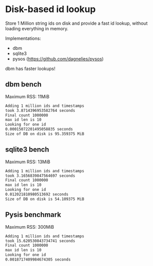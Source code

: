 # Disk-based id lookup

Store 1 Million string ids on disk and provide a fast id lookup, without loading
everything in memory.

Implementations:

- dbm
- sqlite3
- pysos (https://github.com/dagnelies/pysos)


dbm has faster lookups!

## dbm bench

Maximum RSS: 11MiB


```sh
Adding 1 million ids and timestamps
took 3.8714396953582764 seconds
Final count 1000000
max id len is 10
Looking for one id
0.00015072201495058835 seconds
Size of DB on disk is 95.359375 MiB
```

## sqlite3 bench

Maximum RSS: 13MiB

```sh
Adding 1 million ids and timestamps
took 3.1656839847564697 seconds
Final count 1000000
max id len is 10
Looking for one id
0.012021810980513692 seconds
Size of DB on disk is 54.109375 MiB
```

## Pysis benchmark

Maximum RSS: 300MiB

```sh
Adding 1 million ids and timestamps
took 15.620530843734741 seconds
Final count 1000000
max id len is 10
Looking for one id
0.0018717409984674305 seconds
```

